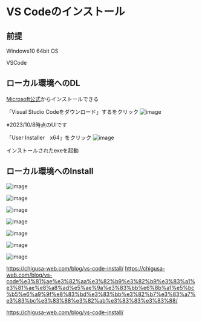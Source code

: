 # VS Codeのインストール

## 前提
Windows10
64bit OS

VSCode 

## ローカル環境へのDL
[Microsoft公式](https://azure.microsoft.com/ja-jp/products/visual-studio-code)からインストールできる

「Visual Studio Codeをダウンロード」するをクリック
![image](https://github.com/im-sakino-1006/dev-env-for-java/assets/114118270/875364b0-0b91-4cf2-a2da-3e02b5280262)

※2023/10/8時点のUIです

「User Installer　x64」をクリック
![image](https://github.com/im-sakino-1006/dev-env-for-java/assets/114118270/c97b6998-111e-4702-8335-1aaf0c1a84dd)

インストールされたexeを起動

## ローカル環境へのInstall
![image](https://github.com/im-sakino-1006/dev-env-for-java/assets/114118270/e11bf63c-2861-464b-b3d5-bf3512986541)

![image](https://github.com/im-sakino-1006/dev-env-for-java/assets/114118270/0ea877e6-2833-45c7-b775-ba8665b72d3f)

![image](https://github.com/im-sakino-1006/dev-env-for-java/assets/114118270/344627ea-8202-4f87-aff0-10d0dbb4beb9)

![image](https://github.com/im-sakino-1006/dev-env-for-java/assets/114118270/46e29223-5345-4a5a-83f1-0aaa87a2bd66)

![image](https://github.com/im-sakino-1006/dev-env-for-java/assets/114118270/18762cb8-03c8-409b-b690-ae90f13e62cd)

![image](https://github.com/im-sakino-1006/dev-env-for-java/assets/114118270/ccafc1a1-85e7-41f2-b97b-8ab14b0da5aa)

![image](https://github.com/im-sakino-1006/dev-env-for-java/assets/114118270/2e98182c-7f26-45fb-b2b8-29c8a3bc316c)

https://chigusa-web.com/blog/vs-code-install/
https://chigusa-web.com/blog/vs-code%e3%81%ae%e3%82%aa%e3%82%b9%e3%82%b9%e3%83%a1%e3%81%ae%e8%a8%ad%e5%ae%9a%e3%83%bb%e6%8b%a1%e5%bc%b5%e6%a9%9f%e8%83%bd%e3%83%bb%e3%82%b7%e3%83%a7%e3%83%bc%e3%83%88%e3%82%ab%e3%83%83%e3%83%88/

https://chigusa-web.com/blog/vs-code-install/

